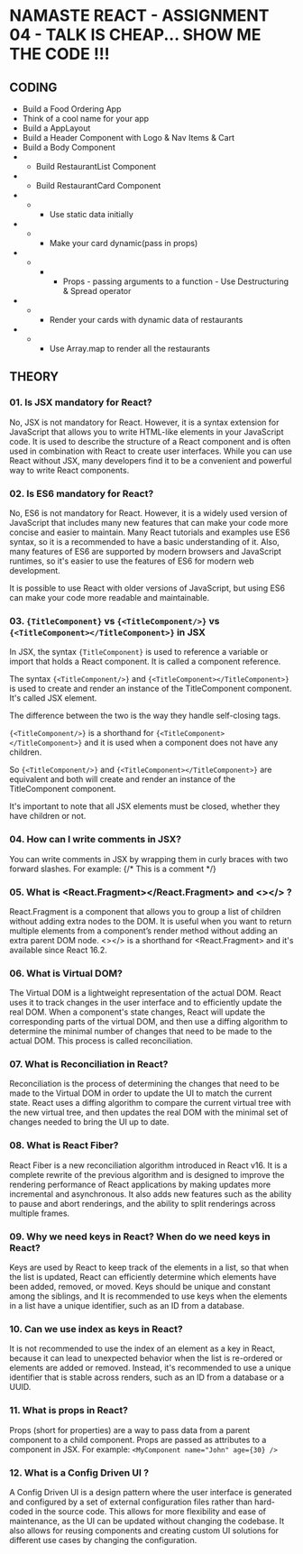 # NAMASTE REACT - ASSIGNMENT 04 - TALK IS CHEAP... SHOW ME THE CODE !!!

## CODING
- Build a Food Ordering App
- Think of a cool name for your app
- Build a AppLayout
- Build a Header Component with Logo & Nav Items & Cart
- Build a Body Component
- - Build RestaurantList Component
- - Build RestaurantCard Component
- - - Use static data initially
- - - Make your card dynamic(pass in props)
- - - - Props - passing arguments to a function - Use Destructuring & Spread operator
- - - Render your cards with dynamic data of restaurants
- - - Use Array.map to render all the restaurants

## THEORY

### 01. Is JSX mandatory for React?
No, JSX is not mandatory for React. However, it is a syntax extension for JavaScript that allows you to write HTML-like elements in your JavaScript code. It is used to describe the structure of a React component and is often used in combination with React to create user interfaces. While you can use React without JSX, many developers find it to be a convenient and powerful way to write React components.

### 02. Is ES6 mandatory for React?
No, ES6 is not mandatory for React. However, it is a widely used version of JavaScript that includes many new features that can make your code more concise and easier to maintain.
Many React tutorials and examples use ES6 syntax, so it is a recommended to have a basic understanding of it. Also, many features of ES6 are supported by modern browsers and JavaScript runtimes, so it's easier to use the features of ES6 for modern web development.

It is possible to use React with older versions of JavaScript, but using ES6 can make your code more readable and maintainable.

### 03. ```{TitleComponent}``` vs ```{<TitleComponent/>}``` vs ```{<TitleComponent></TitleComponent>}``` in JSX
In JSX, the syntax ```{TitleComponent}``` is used to reference a variable or import that holds a React component. It is called a component reference.

The syntax ```{<TitleComponent/>}``` and ```{<TitleComponent></TitleComponent>}``` is used to create and render an instance of the TitleComponent component. It's called JSX element.

The difference between the two is the way they handle self-closing tags.

```{<TitleComponent/>}``` is a shorthand for ```{<TitleComponent></TitleComponent>}``` and it is used when a component does not have any children.

So ```{<TitleComponent/>}``` and ```{<TitleComponent></TitleComponent>}``` are equivalent and both will create and render an instance of the TitleComponent component.

It's important to note that all JSX elements must be closed, whether they have children or not.

### 04. How can I write comments in JSX?
You can write comments in JSX by wrapping them in curly braces with two forward slashes. For example: {/* This is a comment */}

### 05. What is <React.Fragment></React.Fragment> and <></> ?
React.Fragment is a component that allows you to group a list of children without adding extra nodes to the DOM. It is useful when you want to return multiple elements from a component’s render method without adding an extra parent DOM node. <></> is a shorthand for <React.Fragment> and it's available since React 16.2.

### 06. What is Virtual DOM?
The Virtual DOM is a lightweight representation of the actual DOM. React uses it to track changes in the user interface and to efficiently update the real DOM. When a component's state changes, React will update the corresponding parts of the virtual DOM, and then use a diffing algorithm to determine the minimal number of changes that need to be made to the actual DOM. This process is called reconciliation.

### 07. What is Reconciliation in React?
Reconciliation is the process of determining the changes that need to be made to the Virtual DOM in order to update the UI to match the current state. React uses a diffing algorithm to compare the current virtual tree with the new virtual tree, and then updates the real DOM with the minimal set of changes needed to bring the UI up to date.

### 08. What is React Fiber?
React Fiber is a new reconciliation algorithm introduced in React v16. It is a complete rewrite of the previous algorithm and is designed to improve the rendering performance of React applications by making updates more incremental and asynchronous. It also adds new features such as the ability to pause and abort renderings, and the ability to split renderings across multiple frames.

### 09. Why we need keys in React? When do we need keys in React?
Keys are used by React to keep track of the elements in a list, so that when the list is updated, React can efficiently determine which elements have been added, removed, or moved. Keys should be unique and constant among the siblings, and It is recommended to use keys when the elements in a list have a unique identifier, such as an ID from a database.

### 10. Can we use index as keys in React?
It is not recommended to use the index of an element as a key in React, because it can lead to unexpected behavior when the list is re-ordered or elements are added or removed. Instead, it's recommended to use a unique identifier that is stable across renders, such as an ID from a database or a UUID.

### 11. What is props in React? 
Props (short for properties) are a way to pass data from a parent component to a child component. Props are passed as attributes to a component in JSX. For example: ```<MyComponent name="John" age={30} />```

### 12. What is a Config Driven UI ?
A Config Driven UI is a design pattern where the user interface is generated and configured by a set of external configuration files rather than hard-coded in the source code. This allows for more flexibility and ease of maintenance, as the UI can be updated without changing the codebase. It also allows for reusing components and creating custom UI solutions for different use cases by changing the configuration.
